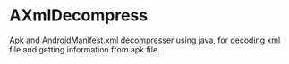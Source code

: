 # AXmlDecompress
Apk and AndroidManifest.xml decompresser using java, for decoding xml file and getting information from apk file.
